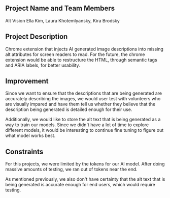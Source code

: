 ## Project Name and Team Members

Alt Vision
Ella Kim, Laura Khotemlyansky, Kira Brodsky


## Project Description

Chrome extension that injects AI generated image descriptions into missing alt attributes for screen readers to read. For the future, the chrome extension would be able to restructure the HTML, through semantic tags and ARIA labels, for better usability.

## Improvement

Since we want to ensure that the descriptions that are being generated are accurately describing the images, we would user test with volunteers who are visually impared and have them tell us whether they believe that the description being generated is detailed enough for their use.

Additionally, we would like to store the alt text that is being generated as a way to train our models. Since we didn't have a lot of time to explore different models, it would be interesting to continue fine tuning to figure out what model works best.

## Constraints

For this projects, we were limited by the tokens for our AI model. After doing massive amounts of testing, we ran out of tokens near the end.

As mentioned previously, we also don't have certainty that the alt text that is being generated is accurate enough for end users, which would require testing.

 

